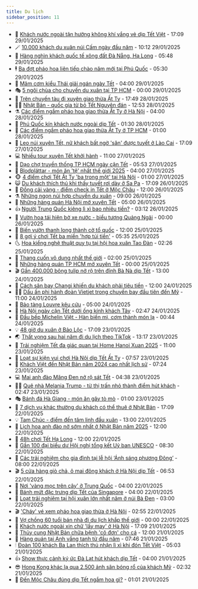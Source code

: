 ```yaml
---
title: Du lịch
sidebar_position: 11
---
```


<!-- vnexpress-du-lich:START -->
- 💂 [Khách nước ngoài tận hưởng không khí vắng vẻ dịp Tết Việt](https://vnexpress.net/khach-nuoc-ngoai-tan-huong-khong-khi-vang-ve-dip-tet-viet-4844237.html) - 17:09 29/01/2025
- 🪄 [10.000 khách du xuân núi Cấm ngày đầu năm](https://vnexpress.net/10-000-khach-du-xuan-nui-cam-ngay-dau-nam-4844266.html) - 10:12 29/01/2025
- 🦅 [Hàng nghìn khách quốc tế xông đất Đà Nẵng, Hạ Long](https://vnexpress.net/hang-nghin-khach-quoc-te-xong-dat-da-nang-ha-long-4844188.html) - 05:48 29/01/2025
- 🕴 [Ba đợt pháo hoa liên tiếp chào năm mới tại Phú Quốc](https://vnexpress.net/ba-dot-phao-hoa-lien-tiep-chao-nam-moi-tai-phu-quoc-4844194.html) - 05:30 29/01/2025
- 👀 [Mâm cơm kiểu Thái giải ngán ngày Tết](https://vnexpress.net/mam-com-kieu-thai-giai-ngan-ngay-tet-4844055.html) - 04:00 29/01/2025
- 🎭 [5 ngôi chùa cho chuyến du xuân tại TP HCM](https://vnexpress.net/5-ngoi-chua-cho-chuyen-du-xuan-tai-tp-hcm-4843680.html) - 00:00 29/01/2025
- 🦒 [Trên chuyến tàu đi xuyên giao thừa Ất Tỵ](https://vnexpress.net/tren-chuyen-tau-di-xuyen-giao-thua-at-ty-4844085.html) - 17:49 28/01/2025
- 👨‍🏫 [Nhật Bản - quốc gia từ bỏ Tết Nguyên đán](https://vnexpress.net/nhat-ban-quoc-gia-tu-bo-tet-nguyen-dan-4843683.html) - 12:53 28/01/2025
- ⚗️ [Các điểm ngắm pháo hoa giao thừa Ất Tỵ ở Hà Nội](https://vnexpress.net/cac-diem-ngam-phao-hoa-giao-thua-at-ty-o-ha-noi-4842583.html) - 04:00 28/01/2025
- 🥸 [Phú Quốc kín khách nước ngoài dịp Tết](https://vnexpress.net/phu-quoc-kin-khach-nuoc-ngoai-dip-tet-4843851.html) - 01:30 28/01/2025
- 🤠 [Các điểm ngắm pháo hoa giao thừa Ất Tỵ ở TP HCM](https://vnexpress.net/cac-diem-ngam-phao-hoa-giao-thua-at-ty-o-tp-hcm-4843295.html) - 01:00 28/01/2025
- 🚀 [Leo núi xuyên Tết, nữ khách bất ngờ &#39;săn&#39; được tuyết ở Lào Cai](https://vnexpress.net/leo-nui-xuyen-tet-nu-khach-bat-ngo-san-duoc-tuyet-o-lao-cai-4843806.html) - 17:09 27/01/2025
- 💻 [Nhiều tour xuyên Tết khởi hành](https://vnexpress.net/nhieu-tour-xuyen-tet-khoi-hanh-4843774.html) - 11:00 27/01/2025
- 💼 [Dạo chợ truyền thống TP HCM ngày cận Tết](https://vnexpress.net/dao-cho-truyen-thong-tp-hcm-ngay-can-tet-4843758.html) - 05:53 27/01/2025
- 🤡 [Blodplättar - món ăn &#39;tệ&#39; nhất thế giới 2025](https://vnexpress.net/blodpl-ttar-mon-an-te-nhat-the-gioi-2025-4843675.html) - 04:00 27/01/2025
- 🐵 [4 điểm chơi Tết Ất Tỵ &#39;ba trong một&#39; tại Hà Nội](https://vnexpress.net/4-diem-choi-tet-at-ty-ba-trong-mot-tai-ha-noi-4842494.html) - 01:00 27/01/2025
- 😺 [Du khách thích thú khi thấy tuyết rơi dày ở Sa Pa](https://vnexpress.net/du-khach-thich-thu-khi-thay-tuyet-roi-day-o-sa-pa-4843638.html) - 17:09 26/01/2025
- 🌈 [Đồng cải vàng - điểm check in Tết ở Mộc Châu](https://vnexpress.net/dong-cai-vang-diem-check-in-tet-o-moc-chau-4842810.html) - 12:00 26/01/2025
- ⚗️ [Những ngọn núi hợp chuyến du xuân](https://vnexpress.net/nhung-ngon-nui-hop-chuyen-du-xuan-4843569.html) - 09:00 26/01/2025
- 👀 [Những hàng quán Hà Nội mở xuyên Tết](https://vnexpress.net/nhung-hang-quan-ha-noi-mo-xuyen-tet-4842295.html) - 05:00 26/01/2025
- 👍 [Người Trung Quốc kiêng lì xì bao nhiêu tiền?](https://vnexpress.net/nguoi-trung-quoc-kieng-li-xi-bao-nhieu-tien-4843366.html) - 03:12 26/01/2025
- 💄 [Vườn hoa tái hiện bờ xe nước - biểu tượng Quảng Ngãi](https://vnexpress.net/vuon-hoa-tai-hien-bo-xe-nuoc-bieu-tuong-quang-ngai-4843316.html) - 00:00 26/01/2025
- 🥷 [Biến vườn thanh long thành cờ tổ quốc](https://vnexpress.net/bien-vuon-thanh-long-thanh-co-to-quoc-4843227.html) - 12:00 25/01/2025
- 📝 [8 gợi ý chơi Tết ba miền &#39;hợp túi tiền&#39;](https://vnexpress.net/8-goi-y-choi-tet-ba-mien-hop-tui-tien-4843190.html) - 05:35 25/01/2025
- 🌜 [Hoa kiểng nghệ thuật quy tụ tại hội hoa xuân Tao Đàn](https://vnexpress.net/hoa-kieng-nghe-thuat-quy-tu-tai-hoi-hoa-xuan-tao-dan-4843116.html) - 02:26 25/01/2025
- 📝 [Thang cuốn vô dụng nhất thế giới](https://vnexpress.net/thang-cuon-vo-dung-nhat-the-gioi-4842762.html) - 02:00 25/01/2025
- 🧰 [Những hàng quán TP HCM mở xuyên Tết](https://vnexpress.net/nhung-hang-quan-tp-hcm-mo-xuyen-tet-4842957.html) - 00:00 25/01/2025
- 🎬 [Gần 400.000 bông tulip nở rộ trên đỉnh Bà Nà dịp Tết](https://vnexpress.net/gan-400-000-bong-tulip-no-ro-tren-dinh-ba-na-dip-tet-4842951.html) - 13:00 24/01/2025
- 🧐 [Cách sân bay Changi khiến du khách phải tiêu tiền](https://vnexpress.net/cach-san-bay-changi-khien-du-khach-phai-tieu-tien-4842788.html) - 12:00 24/01/2025
- 👨‍🏫 [Dấu ấn phi hành đoàn Vietjet trong chuyến bay đầu tiên đến Mỹ](https://vnexpress.net/dau-an-phi-hanh-doan-vietjet-trong-chuyen-bay-dau-tien-den-my-4842936.html) - 11:00 24/01/2025
- 🦣 [Bảo tàng Louvre kêu cứu](https://vnexpress.net/bao-tang-louvre-keu-cuu-4842739.html) - 05:00 24/01/2025
- 🌋 [Hà Nội ngày cận Tết dưới ống kính khách Tây](https://vnexpress.net/ha-noi-ngay-can-tet-duoi-ong-kinh-khach-tay-4842518.html) - 02:47 24/01/2025
- 🦄 [Đầu bếp Michelin Việt - Hàn biến mì, cơm thành món lạ](https://vnexpress.net/dau-bep-michelin-viet-han-bien-mi-com-thanh-mon-la-4842141.html) - 00:44 24/01/2025
- 💡 [48 giờ du xuân ở Bảo Lộc](https://vnexpress.net/48-gio-du-xuan-o-bao-loc-4842638.html) - 17:09 23/01/2025
- 🌏 [Thất vọng sau hai năm đi du lịch theo TikTok](https://vnexpress.net/that-vong-sau-hai-nam-di-du-lich-theo-tiktok-4842453.html) - 13:17 23/01/2025
- 💂 [Trải nghiệm Tết đa giác quan tại Home Hanoi Xuan 2025](https://vnexpress.net/trai-nghiem-tet-da-giac-quan-tai-home-hanoi-xuan-2025-4842709.html) - 11:00 23/01/2025
- 🤩 [Loạt sự kiện vui chơi Hà Nội dịp Tết Ất Tỵ](https://vnexpress.net/loat-su-kien-vui-choi-ha-noi-dip-tet-at-ty-4842409.html) - 07:57 23/01/2025
- 💪 [Khách Việt đến Nhật Bản năm 2024 cao nhất lịch sử](https://vnexpress.net/khach-viet-den-nhat-ban-nam-2024-cao-nhat-lich-su-4842063.html) - 07:24 23/01/2025
- 💻 [Mai anh đào Măng Đen nở rộ sát Tết](https://vnexpress.net/mai-anh-dao-mang-den-no-ro-sat-tet-4842109.html) - 04:38 23/01/2025
- 🧑‍💻 [Quê nhà Melania Trump - từ thị trấn nhỏ thành điểm hút khách](https://vnexpress.net/que-nha-melania-trump-tu-thi-tran-nho-thanh-diem-hut-khach-4842120.html) - 02:47 23/01/2025
- 🎭 [Bánh đá Hà Giang - món ăn gây tò mò](https://vnexpress.net/banh-da-ha-giang-mon-an-gay-to-mo-4842044.html) - 01:00 23/01/2025
- 🧐 [7 dịch vụ khác thường du khách có thể thuê ở Nhật Bản](https://vnexpress.net/7-dich-vu-khac-thuong-du-khach-co-the-thue-o-nhat-ban-4842136.html) - 17:09 22/01/2025
- 💡 [Tam Chúc - điểm đến tâm linh đầu xuân](https://vnexpress.net/tam-chuc-diem-den-tam-linh-dau-xuan-4842161.html) - 13:00 22/01/2025
- 🌊 [Lịch hoa anh đào nở sớm nhất ở Nhật Bản năm 2025](https://vnexpress.net/lich-hoa-anh-dao-no-som-nhat-o-nhat-ban-nam-2025-4841911.html) - 12:00 22/01/2025
- 🎃 [48h chơi Tết Hạ Long](https://vnexpress.net/48h-choi-tet-ha-long-4842173.html) - 12:00 22/01/2025
- 🧠 [Gần 100 đại biểu dự Hội nghị tổng kết Uỷ ban UNESCO](https://vnexpress.net/gan-100-dai-bieu-du-hoi-nghi-tong-ket-uy-ban-unesco-4841845.html) - 08:30 22/01/2025
- 💄 [Các trải nghiệm cho gia đình tại lễ hội ‘Ánh sáng phương Đông’](https://vnexpress.net/cac-trai-nghiem-cho-gia-dinh-tai-le-hoi-anh-sang-phuong-dong-4841977.html) - 08:00 22/01/2025
- 🎬 [5 cửa hàng giò chả, ô mai đông khách ở Hà Nội dịp Tết](https://vnexpress.net/5-cua-hang-gio-cha-o-mai-dong-khach-o-ha-noi-dip-tet-4841250.html) - 06:53 22/01/2025
- 🐻 [Nơi &#39;vàng mọc trên cây&#39; ở Trung Quốc](https://vnexpress.net/noi-vang-moc-tren-cay-o-trung-quoc-4841772.html) - 04:00 22/01/2025
- 🌝 [Bánh mứt đặc trưng dịp Tết của Singapore](https://vnexpress.net/banh-mut-dac-trung-dip-tet-cua-singapore-4839152.html) - 04:00 22/01/2025
- 🤩 [Loạt trải nghiệm tại hội xuân lớn nhất năm ở núi Bà Đen](https://vnexpress.net/loat-trai-nghiem-tai-hoi-xuan-lon-nhat-nam-o-nui-ba-den-4841638.html) - 03:00 22/01/2025
- 🎬 [&#39;Cháy&#39; vé xem pháo hoa giao thừa ở Hà Nội](https://vnexpress.net/chay-ve-xem-phao-hoa-giao-thua-o-ha-noi-4841762.html) - 02:55 22/01/2025
- 🦩 [Vợ chồng 60 tuổi bán nhà đi du lịch khắp thế giới](https://vnexpress.net/vo-chong-60-tuoi-ban-nha-di-du-lich-khap-the-gioi-4841598.html) - 00:00 22/01/2025
- 🦍 [Khách nước ngoài xin chữ &#39;lấy may&#39; ở Hà Nội](https://vnexpress.net/khach-nuoc-ngoai-xin-chu-lay-may-o-ha-noi-4841516.html) - 17:09 21/01/2025
- 👀 [Thủy cung Nhật Bản chữa bệnh &#39;cô đơn&#39; cho cá](https://vnexpress.net/thuy-cung-nhat-ban-chua-benh-co-don-cho-ca-4841644.html) - 12:00 21/01/2025
- 🧰 [Hàng quán tại Anh vắng tanh từ đầu năm](https://vnexpress.net/hang-quan-tai-anh-vang-tanh-tu-dau-nam-4841463.html) - 07:46 21/01/2025
- 🕯 [Đoàn 100 khách Ba Lan thích thú nhận lì xì khi đón Tết Việt](https://vnexpress.net/doan-100-khach-ba-lan-thich-thu-nhan-li-xi-khi-don-tet-viet-4841514.html) - 05:03 21/01/2025
- 👍 [Show thực cảnh ký ức Đà Lạt hút khách dịp Tết](https://vnexpress.net/show-thuc-canh-ky-uc-da-lat-hut-khach-dip-tet-4841005.html) - 04:00 21/01/2025
- 😎 [Hong Kong khác lạ qua 2.500 ảnh sân bóng rổ của khách Mỹ](https://vnexpress.net/hong-kong-khac-la-qua-2-500-anh-san-bong-ro-cua-khach-my-4841376.html) - 02:32 21/01/2025
- 🐘 [Đến Mộc Châu đúng dịp Tết ngắm hoa gì?](https://vnexpress.net/den-moc-chau-dung-dip-tet-ngam-hoa-gi-4838166.html) - 01:01 21/01/2025<!-- vnexpress-du-lich:END -->
